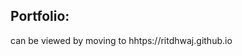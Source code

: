 <!-- s
=======
### Technical Expertise on:

 **Languages:**| Java | JavaScript | Python | VB Scripting | Shell Scripting | Sensetalk | Powershell | HTML | NodeJS
 
 **Functional Automation:**| Selenium | Appium | Nighwatch JS | Webdriver IO | Protractor | Cypress IO | Golem | Applitool | Galen | Cucumber | Mocha | Chai | Sikuli | Rest Assured | Chakram | Restler | Eggplant | Axios | Karate | Postman | HP QTP
 
 **Performance/Security Testing:**| JMeter | Gatling | Locust | T Sung | HP Fortify | Nikto | Blackduck
 
 **Devops and Monitoring:**| Docker | Jenkins | GoCD | Team City | Splunk | Grafana | Prometheus | Github | Gitlab | Kubernetes
 
 **Test and Project Management:**| Jira | Test Link | HP ALM | Rally | Zyphyr
 
 **Platforms:**| Windows| Linux| Mac



### Support or Contact
* Linkedin: https://linkedin.com/in/ritdhwaj
* Mobile:+91-7827230144
* Email:ritdhwaj@yahoo.in

![Ritdhwaj](/images/ritdhwaj.jpg)
 -->

## Portfolio:
can be viewed by moving to hhtps://ritdhwaj.github.io
